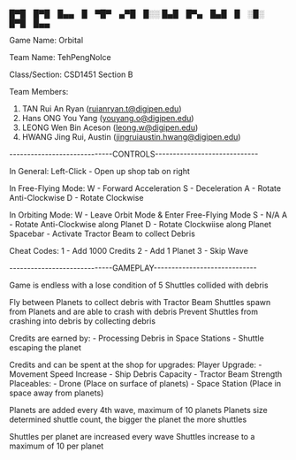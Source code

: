 
█▀█ █▀█ █▄▄ █ ▀█▀ ▄▀█ █░░
█▄█ █▀▄ █▄█ █ ░█░ █▀█ █▄▄
                                        
                                                                                                                            
Game Name: Orbital

Team Name: TehPengNoIce

Class/Section: CSD1451 Section B

Team Members:
1. TAN Rui An Ryan (ruianryan.t@digipen.edu)
2. Hans ONG You Yang (youyang.o@digipen.edu)
3. LEONG Wen Bin Aceson (leong.w@digipen.edu)
4. HWANG Jing Rui, Austin (jingruiaustin.hwang@digipen.edu)


-----------------------------CONTROLS-----------------------------

In General:
Left-Click	- Open up shop tab on right

In Free-Flying Mode:
W 			- Forward Acceleration
S 			- Deceleration
A 			- Rotate Anti-Clockwise
D 			- Rotate Clockwise

In Orbiting Mode:
W 			- Leave Orbit Mode & Enter Free-Flying Mode
S 			- N/A
A 			- Rotate Anti-Clockwise along Planet
D 			- Rotate Clockwiise along Planet
Spacebar 		- Activate Tractor Beam to collect Debris


Cheat Codes:
1			- Add 1000 Credits
2			- Add 1 Planet
3			- Skip Wave

-----------------------------GAMEPLAY-----------------------------

Game is endless with a lose condition of 5 Shuttles collided with debris

Fly between Planets to collect debris with Tractor Beam
Shuttles spawn from Planets and are able to crash with debris
Prevent Shuttles from crashing into debris by collecting debris

Credits are earned by:
	- Processing Debris in Space Stations
	- Shuttle escaping the planet

Credits and can be spent at the shop for upgrades:
	Player Upgrade:
		- Movement Speed Increase
		- Ship Debris Capacity
		- Tractor Beam Strength
	Placeables:
		- Drone 		(Place on surface of planets)
		- Space Station	(Place in space away from planets)

Planets are added every 4th wave, maximum of 10 planets
Planets size determined shuttle count, the bigger the planet the more shuttles

Shuttles per planet are increased every wave
Shuttles increase to a maximum of 10 per planet
